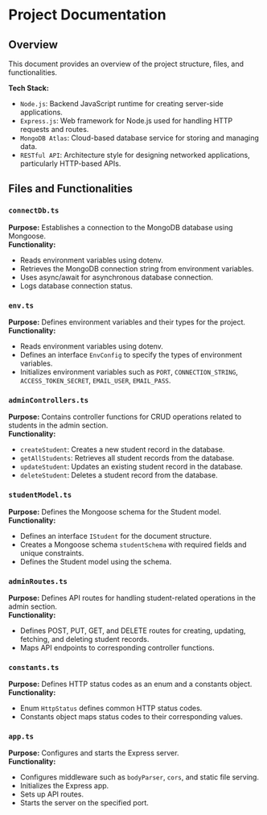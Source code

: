 # Project Documentation

## Overview
This document provides an overview of the project structure, files, and functionalities.

**Tech Stack:**
- `Node.js`: Backend JavaScript runtime for creating server-side applications.
- `Express.js`: Web framework for Node.js used for handling HTTP requests and routes.
- `MongoDB Atlas`: Cloud-based database service for storing and managing data.
- `RESTful API`: Architecture style for designing networked applications, particularly HTTP-based APIs.

## Files and Functionalities

### `connectDb.ts`
**Purpose:** Establishes a connection to the MongoDB database using Mongoose.  
**Functionality:**
- Reads environment variables using dotenv.
- Retrieves the MongoDB connection string from environment variables.
- Uses async/await for asynchronous database connection.
- Logs database connection status.

### `env.ts`
**Purpose:** Defines environment variables and their types for the project.  
**Functionality:**
- Reads environment variables using dotenv.
- Defines an interface `EnvConfig` to specify the types of environment variables.
- Initializes environment variables such as `PORT`, `CONNECTION_STRING`, `ACCESS_TOKEN_SECRET`, `EMAIL_USER`, `EMAIL_PASS`.

### `adminControllers.ts`
**Purpose:** Contains controller functions for CRUD operations related to students in the admin section.  
**Functionality:**
- `createStudent`: Creates a new student record in the database.
- `getAllStudents`: Retrieves all student records from the database.
- `updateStudent`: Updates an existing student record in the database.
- `deleteStudent`: Deletes a student record from the database.

### `studentModel.ts`
**Purpose:** Defines the Mongoose schema for the Student model.  
**Functionality:**
- Defines an interface `IStudent` for the document structure.
- Creates a Mongoose schema `studentSchema` with required fields and unique constraints.
- Defines the Student model using the schema.

### `adminRoutes.ts`
**Purpose:** Defines API routes for handling student-related operations in the admin section.  
**Functionality:**
- Defines POST, PUT, GET, and DELETE routes for creating, updating, fetching, and deleting student records.
- Maps API endpoints to corresponding controller functions.

### `constants.ts`
**Purpose:** Defines HTTP status codes as an enum and a constants object.  
**Functionality:**
- Enum `HttpStatus` defines common HTTP status codes.
- Constants object maps status codes to their corresponding values.

### `app.ts`
**Purpose:** Configures and starts the Express server.  
**Functionality:**
- Configures middleware such as `bodyParser`, `cors`, and static file serving.
- Initializes the Express app.
- Sets up API routes.
- Starts the server on the specified port.

